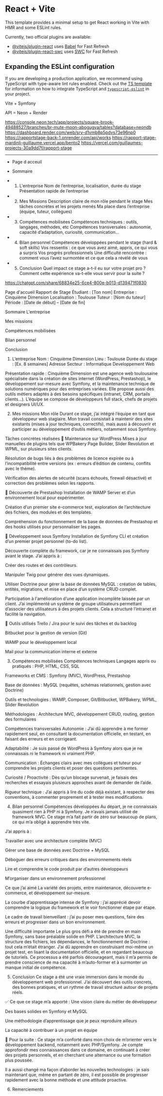 # React + Vite

This template provides a minimal setup to get React working in Vite with HMR and some ESLint rules.

Currently, two official plugins are available:

- [@vitejs/plugin-react](https://github.com/vitejs/vite-plugin-react/blob/main/packages/plugin-react) uses [Babel](https://babeljs.io/) for Fast Refresh
- [@vitejs/plugin-react-swc](https://github.com/vitejs/vite-plugin-react/blob/main/packages/plugin-react-swc) uses [SWC](https://swc.rs/) for Fast Refresh

## Expanding the ESLint configuration

If you are developing a production application, we recommend using TypeScript with type-aware lint rules enabled. Check out the [TS template](https://github.com/vitejs/vite/tree/main/packages/create-vite/template-react-ts) for information on how to integrate TypeScript and [`typescript-eslint`](https://typescript-eslint.io) in your project.

Vite + Symfony

API = Neon + Render 

https://console.neon.tech/app/projects/square-brook-49488527/branches/br-mute-moon-abogugya/tables?database=neondb
https://dashboard.render.com/web/srv-d1vmb8p5pdvs73e96np0
https://rapportstage-back-1.onrender.com/api/works
https://rapport-stage-mardinli-guillaume.vercel.app/bento2
https://vercel.com/guillaumes-projects-30a9dd7f/rapport-stage




-------------------------------------------------------------------------------------------------------------------

- Page d acceuil 

- Sommaire

- 1. L'entreprise 
Nom de l’entreprise, localisation, durée du stage
Présentation rapide de l’entreprise

- 2. Mes Missions 
Description claire de mon rôle pendant le stage
Mes tâches concrètes et les projets menés
Ma place dans l’entreprise (équipe, tuteur, collègues)

- 3. Compétences mobilisées 
Compétences techniques : outils, langages, méthodes, etc
Compétences transversales : autonomie, capacité d’adaptation, curiosité, communication…

- 4. Bilan personnel 
Compétences développées pendant le stage (hard & soft skills)
Vos ressentis : ce que vous avez aimé, appris, ce qui vous a surpris
Vos progrès professionnels
Une difficulté rencontrée : comment vous l’avez surmontée et ce que cela a révélé de vous

- 5. Conclusion
Quel impact ce stage a-t-il eu sur votre projet pro ?
Comment cette expérience va-t-elle vous servir pour la suite ?



https://chatgpt.com/share/68834e25-6ce4-800e-b013-d139471f0830


Page d'accueil
Rapport de Stage
Étudiant : [Ton nom]
Entreprise : Cinquième Dimension
Localisation : Toulouse
Tuteur : [Nom du tuteur]
Période : [Date de début] – [Date de fin]

Sommaire
L'entreprise

Mes missions

Compétences mobilisées

Bilan personnel

Conclusion

1. L’entreprise
Nom : Cinquième Dimension
Lieu : Toulouse
Durée du stage : [Ex. 8 semaines]
Adresse
Secteur : Informatique Developpement Web

Présentation rapide :
Cinquième Dimension est une agence web toulousaine spécialisée dans la création de sites internet (WordPress, Prestashop), le développement sur-mesure avec Symfony, et la maintenance technique de solutions numériques pour des entreprises variées. Elle propose aussi des outils métiers adaptés à des besoins spécifiques (intranet, CRM, portails clients…). L’équipe se compose de développeurs full stack, chefs de projets et designers UI/UX.

2. Mes missions
Mon rôle
Durant ce stage, j’ai intégré l’équipe en tant que développeur web stagiaire. Mon travail consistait à maintenir des sites existants (mises à jour techniques, correctifs), mais aussi à découvrir et participer au développement d’outils métiers, notamment sous Symfony.

Tâches concrètes réalisées
🔧 Maintenance sur WordPress
Mises à jour manuelles de plugins tels que WPBakery Page Builder, Slider Revolution et WPML, sur plusieurs sites clients.

Résolution de bugs liés à des problèmes de licence expirée ou à l’incompatibilité entre versions (ex : erreurs d’édition de contenu, conflits avec le thème).

Vérification des alertes de sécurité (scans échoués, firewall désactivé) et correction des problèmes selon les rapports.

🛒 Découverte de Prestashop
Installation de WAMP Server et d’un environnement local pour expérimenter.

Création d’un premier site e-commerce test, exploration de l’architecture des fichiers, des modules et des templates.

Compréhension du fonctionnement de la base de données de Prestashop et des hooks utilisés pour personnaliser les pages.

🧱 Développement sous Symfony
Installation de Symfony CLI et création d’un premier projet personnel (to-do list).

Découverte complète du framework, car je ne connaissais pas Symfony avant le stage. J’ai appris à :

Créer des routes et des contrôleurs.

Manipuler Twig pour générer des vues dynamiques.

Utiliser Doctrine pour gérer la base de données MySQL : création de tables, entités, migrations, et mise en place d’un système CRUD complet.

Participation à l'amélioration d’une application incomplète laissée par un client. J’ai implémenté un système de groupe utilisateurs permettant d’associer des utilisateurs à des projets clients. Cela a structuré l’intranet et facilité la navigation.

🧰 Outils utilisés
Trello / Jira pour le suivi des tâches et du backlog

Bitbucket pour la gestion de version (Git)

WAMP pour le développement local

Mail pour la communication interne et externe

3. Compétences mobilisées
Compétences techniques
Langages appris ou pratiqués : PHP, HTML, CSS, SQL

Frameworks et CMS : Symfony (MVC), WordPress, Prestashop

Base de données : MySQL (requêtes, schémas relationnels, gestion avec Doctrine)

Outils et technologies : WAMP, Composer, Git/Bitbucket, WPBakery, WPML, Slider Revolution

Méthodologies : Architecture MVC, développement CRUD, routing, gestion des formulaires

Compétences transversales
Autonomie : J’ai dû apprendre à me former rapidement seul, en consultant la documentation officielle, en testant, en faisant des erreurs et en corrigeant.

Adaptabilité : Je suis passé de WordPress à Symfony alors que je ne connaissais ni le framework ni vraiment PHP.

Communication : Échanges clairs avec mes collègues et tuteur pour comprendre les projets clients et poser des questions pertinentes.

Curiosité / Proactivité : Dès qu’un blocage survenait, je faisais des recherches et essayais plusieurs approches avant de demander de l’aide.

Rigueur technique : J’ai appris à lire du code déjà existant, à respecter des conventions, à commenter proprement et à tester mes modifications.

4. Bilan personnel
Compétences développées
Au départ, je ne connaissais quasiment rien à PHP ni à Symfony. Je n’avais jamais utilisé de framework MVC. Ce stage m’a fait partir de zéro sur beaucoup de plans, ce qui m’a obligé à apprendre très vite.

J’ai appris à :

Travailler avec une architecture complète (MVC)

Gérer une base de données avec Doctrine + MySQL

Déboguer des erreurs critiques dans des environnements réels

Lire et comprendre le code produit par d’autres développeurs

M’organiser dans un environnement professionnel

Ce que j’ai aimé
La variété des projets, entre maintenance, découverte e-commerce, et développement sur-mesure.

La courbe d’apprentissage intense de Symfony : j’ai apprécié devoir comprendre la logique du framework et le voir fonctionner étape par étape.

Le cadre de travail bienveillant : j’ai pu poser mes questions, faire des erreurs et progresser dans un bon environnement.

Une difficulté importante
Le plus gros défi a été de prendre en main Symfony, sans base préalable solide en PHP. L’architecture MVC, la structure des fichiers, les dépendances, le fonctionnement de Doctrine : tout cela m’était étranger. J’ai dû apprendre en construisant moi-même un projet test, en lisant la documentation officielle, et en regardant beaucoup de tutoriels.
Ce processus a été parfois décourageant, mais il m’a permis de prendre conscience de ma capacité à m’auto-former et à surmonter un manque initial de compétence.

5. Conclusion
Ce stage a été une vraie immersion dans le monde du développement web professionnel. J’ai découvert des outils concrets, des bonnes pratiques, et un rythme de travail structuré autour de projets réels.

✅ Ce que ce stage m’a apporté :
Une vision claire du métier de développeur

Des bases solides en Symfony et MySQL

Une méthodologie d’apprentissage que je peux reproduire ailleurs

La capacité à contribuer à un projet en équipe

🎯 Pour la suite :
Ce stage m’a conforté dans mon choix de m’orienter vers le développement backend, notamment avec PHP/Symfony. Je compte approfondir mes connaissances dans ce domaine, en continuant à créer des projets personnels, et en cherchant une alternance ou une formation plus poussée.

Il a aussi changé ma façon d’aborder les nouvelles technologies : je sais maintenant que, même en partant de zéro, il est possible de progresser rapidement avec la bonne méthode et une attitude proactive.

6. Remerciements